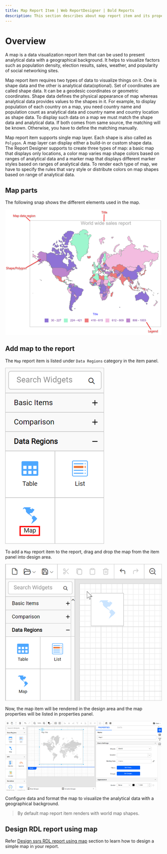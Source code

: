 ```yaml
---
title: Map Report Item | Web ReportDesigner | Bold Reports
description: This section describes about map report item and its properties to design a report using map in Bold Report Designer
---
```


# Overview

A map is a data visualization report item that can be used to present analytical data with a geographical background. It helps to visualize factors such as population density, election results, sales, weather, and popularity of social networking sites.

Map report item requires two types of data to visualize things on it. One is shape data and the other is analytical data(optional). Set of coordinates are called shape data. It can be a geodesic coordinates or geometric coordinates. Shape data defines the physical appearance of map whereas analytical data provides values to the shapes in it. For example, to display population of each country on a map, you need country name and population count as analytical data and country name and country location as shape data. To display such data on a map we must match the shape data and analytical data. If both comes from same source, the matching will be known. Otherwise, you have to define the matching manually.

Map report item supports single map layer. Each shape is also called as `Polygon`. A map layer can display either a build-in or custom shape data.  
The Report Designer supports to create three types of map: a basic map that displays only locations, a color map varies map shape colors based on ranges of analytical data and a marker map that displays different marker styles based on ranges of analytical data. To render each type of map, we have to specify the rules that vary style or distribute colors on map shapes based on range of analytical data.

## Map parts

The following snap shows the different elements used in the map.

![Map parts](/static/assets/on-premise/images/report-designer/report-items/map/over-view/parts.png)

## Add map to the report

The `Map` report item is listed under `Data Regions` category in the item panel.

![Map listed in item panel](/static/assets/on-premise/images/report-designer/report-items/map/over-view/map-listed-in-item-panel.png '#width=175px')

To add a `Map` report item to the report, drag and drop the map from the item panel into design area.

![Drag map into design surface](/static/assets/on-premise/images/report-designer/report-items/map/over-view/drag-map-item.png '#width=355px')

Now, the map item will be rendered in the design area and the map properties will be listed in properties panel.

![Basic map rendering](/static/assets/on-premise/images/report-designer/report-items/map/over-view/initial-map-rendering.png)

Configure data and format the map to visualize the analytical data with a geographical background.

> By default map report item renders with world map shapes.

## Design RDL report using map

Refer [Design ssrs RDL report using map](./../../report-items/map/use-case/design-map-using-custom-rule/) section to learn how to design a simple map in your report.